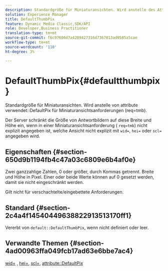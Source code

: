 ```yaml
---
description: Standardgröße für Miniaturansichten. Wird anstelle des Attributs DefaultPix für Miniaturansichtsanforderungen (req=tmb) verwendet.
solution: Experience Manager
title: DefaultThumbPix
feature: Dynamic Media Classic,SDK/API
role: Developer,Business Practitioner
translation-type: tm+mt
source-git-commit: f6c97606d7a4209427316d7367013ad9585a5cae
workflow-type: tm+mt
source-wordcount: '118'
ht-degree: 3%

---
```



# DefaultThumbPix{#defaultthumbpix}

Standardgröße für Miniaturansichten. Wird anstelle von attribute verwendet::DefaultPix für Miniaturansichtsanforderungen (req=tmb).

Der Server schränkt die Größe von Antwortbildern auf diese Breite und Höhe ein, wenn in einer Miniaturansichtsanforderung ( `req=tmb`) nicht explizit angegeben ist, welche Ansicht nicht explizit mit `wid=`, `hei=` oder `scl=` angegeben wird.

## Eigenschaften {#section-650d9b1194fb4c47a03c6809e6b4af0e}

Zwei ganzzahlige Zahlen, 0 oder größer, durch Kommas getrennt. Breite und Höhe in Pixel. Einer oder beide Werte können auf 0 gesetzt werden, damit sie nicht eingeschränkt werden.

Gilt nicht für verschachtelte/eingebettete Anforderungen.

## Standard {#section-2c4a4f14540449638822913513170ff1}

Vererbt von `default::DefaultThumbPix`, wenn nicht definiert oder leer.

## Verwandte Themen {#section-4ad00963ffa049fcb17ad63e6bbe7ac4}

[wid=](../../../../../is-api/http-ref/image-serving-api-ref/c-http-protocol-reference/c-command-reference/r-is-http-wid.md#reference-bfeadcb67bf4485f851eb21345527e47) ,  [hei=](../../../../../is-api/http-ref/image-serving-api-ref/c-http-protocol-reference/c-command-reference/r-is-http-hei.md#reference-6d6f556ccc0e4b98a815e8a5c1944a96),  [scl=](../../../../../is-api/http-ref/image-serving-api-ref/c-http-protocol-reference/c-command-reference/r-scl.md#reference-b2a74e493d0d407e98fe350551ba3fcc),  [attribute::DefaultPix](../../../../../is-api/image-catalog/image-serving-api-ref/c-image-catalog-reference/c-attributes-reference/r-defaultpix.md#reference-996b2c22b30f4fd9b970c84063306df1)
